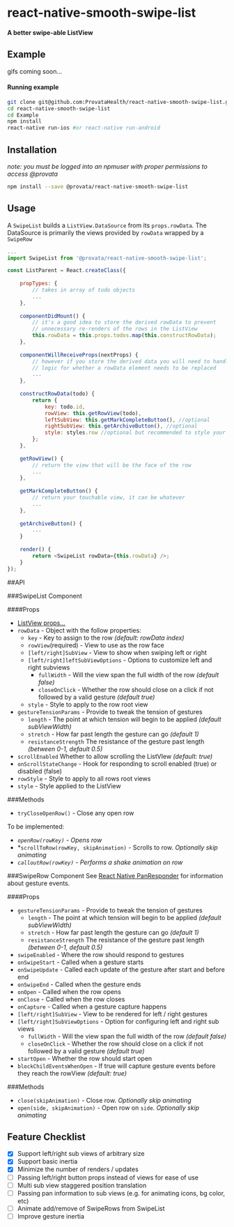 # react-native-smooth-swipe-list

#### A better swipe-able ListView

## Example
gifs coming soon...

#### Running example
```bash
git clone git@github.com:ProvataHealth/react-native-smooth-swipe-list.git
cd react-native-smooth-swipe-list
cd Example
npm install
react-native run-ios #or react-native run-android
```

## Installation
*note: you must be logged into an npmuser with proper permissions to access @provata*
```bash
npm install --save @provata/react-native-smooth-swipe-list
```

## Usage
A `SwipeList` builds a `ListView.DataSource` from its `props.rowData`. The DataSource is primarily the views provided by `rowData` wrapped by a `SwipeRow`
```javascript
...
import SwipeList from '@provata/react-native-smooth-swipe-list';

const ListParent = React.createClass({
    
    propTypes: {
        // takes in array of todo objects
        ...
    },
    
    componentDidMount() {
        // it's a good idea to store the derived rowData to prevent 
        // unnecessary re-renders of the rows in the ListView 
        this.rowData = this.props.todos.map(this.constructRowData);
    },
    
    componentWillReceiveProps(nextProps) {
        // however if you store the derived data you will need to handle the 
        // logic for whether a rowData element needs to be replaced
        ...
    },
    
    constructRowData(todo) {
        return {
            key: todo.id,
            rowView: this.getRowView(todo),
            leftSubView: this.getMarkCompleteButton(), //optional
            rightSubView: this.getArchiveButton(), //optional
            style: styles.row //optional but recommended to style your rows
        };
    },
        
    getRowView() {
        // return the view that will be the face of the row
        ...
    },
    
    getMarkCompleteButton() {
        // return your touchable view, it can be whatever 
        ...
    },
    
    getArchiveButton() {
        ...
    }
    
    render() {
        return <SwipeList rowData={this.rowData} />;
    }
});
```

##API

###SwipeList Component

####Props
* [ListView props...](https://facebook.github.io/react-native/docs/listview.html)
* `rowData` - Object with the follow properties:
  * `key` - Key to assign to the row *(default: rowData index)*
  * `rowView`(required) - View to use as the row face
  * `[left/right]SubView` - View to show when swiping left or right
  * `[left/right]leftSubViewOptions` - Options to customize left and right subviews
    * `fullWidth` - Will the view span the full width of the row *(default false)*
    * `closeOnClick` - Whether the row should close on a click if not followed by a valid gesture *(default true)*
  * `style` - Style to apply to the row root view
* `gestureTensionParams` - Provide to tweak the tension of gestures
  * `length` - The point at which tension will begin to be applied *(default subViewWidth)*
  * `stretch` - How far past length the gesture can go *(default 1)*
  * `resistanceStrength` The resistance of the gesture past length *(between 0-1, default 0.5)*
* `scrollEnabled` Whether to allow scrolling the ListVIew *(default: true)*
* `onScrollStateChange` - Hook for responding to scroll enabled (true) or disabled (false)
* `rowStyle` - Style to apply to all rows root views
* `style` - Style applied to the ListView

###Methods
* `tryCloseOpenRow()` - Close any open row

To be implemented:
* *`openRow(rowKey)` - Opens row*
* *`scrollToRow(rowKey, skipAnimation)` - Scrolls to row. *Optionally skip animating*
* *`calloutRow(rowKey)` - Performs a shake animation on row*

###SwipeRow Component
See [React Native PanResponder](https://facebook.github.io/react-native/docs/panresponder.html) for information about gesture events.

####Props
* `gestureTensionParams` - Provide to tweak the tension of gestures
  * `length` - The point at which tension will begin to be applied *(default subViewWidth)*
  * `stretch` - How far past length the gesture can go *(default 1)*
  * `resistanceStrength` The resistance of the gesture past length *(between 0-1, default 0.5)*
* `swipeEnabled` - Where the row should respond to gestures
* `onSwipeStart` - Called when a gesture starts
* `onSwipeUpdate` - Called each update of the gesture after start and before end 
* `onSwipeEnd` - Called when the gesture ends
* `onOpen` - Called when the row opens
* `onClose` - Called when the row closes
* `onCapture` - Called when a gesture capture happens
* `[left/right]SubView` - View to be rendered for left / right gestures
* `[left/right]SubViewOptions` - Option for configuring left and right sub views
    * `fullWidth` - Will the view span the full width of the row *(default false)*
    * `closeOnClick` - Whether the row should close on a click if not followed by a valid gesture *(default true)*
* `startOpen` - Whether the row should start open
* `blockChildEventsWhenOpen` - If true will capture gesture events before they reach the rowView *(default: true)*

###Methods
* `close(skipAnimation)` - Close row. *Optionally skip animating*
* `open(side, skipAnimation)` - Open row on `side`. *Optionally skip animating*

## Feature Checklist
- [x] Support left/right sub views of arbitrary size
- [x] Support basic inertia
- [x] Minimize the number of renders / updates
- [ ] Passing left/right button props instead of views for ease of use
- [ ] Multi sub view staggered position translation
- [ ] Passing pan information to sub views (e.g. for animating icons, bg color, etc)
- [ ] Animate add/remove of SwipeRows from SwipeList
- [ ] Improve gesture inertia
